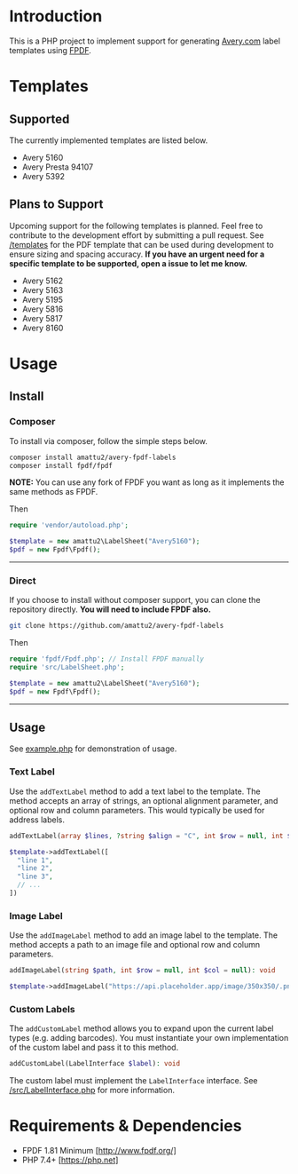 # Introduction

This is a PHP project to implement support for generating [Avery.com](https://www.avery.com/templates) label templates using [FPDF](https://fpdf.org).

# Templates

## Supported

The currently implemented templates are listed below.

- Avery 5160
- Avery Presta 94107
- Avery 5392

## Plans to Support

Upcoming support for the following templates is planned. Feel free to contribute to the development effort by submitting a pull request. See [/templates](/templates/) for the PDF template that can be used during development to ensure sizing and spacing accuracy. **If you have an urgent need for a specific template to be supported, open a issue to let me know.**

- Avery 5162
- Avery 5163
- Avery 5195
- Avery 5816
- Avery 5817
- Avery 8160

# Usage

## Install

### Composer

To install via composer, follow the simple steps below.

```bash
composer install amattu2/avery-fpdf-labels
composer install fpdf/fpdf
```

**NOTE:** You can use any fork of FPDF you want as long as it implements the same methods as FPDF.

Then

```php
require 'vendor/autoload.php';

$template = new amattu2\LabelSheet("Avery5160");
$pdf = new Fpdf\Fpdf();
```

---

### Direct

If you choose to install without composer support, you can clone the repository directly. **You will need to include FPDF also.**

```bash
git clone https://github.com/amattu2/avery-fpdf-labels
```

Then

```php
require 'fpdf/Fpdf.php'; // Install FPDF manually
require 'src/LabelSheet.php';

$template = new amattu2\LabelSheet("Avery5160");
$pdf = new Fpdf\Fpdf();
```

---

## Usage

See [example.php](example.php) for demonstration of usage.

### Text Label

Use the `addTextLabel` method to add a text label to the template. The method accepts an array of strings, an optional alignment parameter, and optional row and column parameters. This would typically be used for address labels.

```php
addTextLabel(array $lines, ?string $align = "C", int $row = null, int $col = null): void
```

```php
$template->addTextLabel([
  "line 1",
  "line 2",
  "line 3",
  // ...
])
```

### Image Label

Use the `addImageLabel` method to add an image label to the template. The method accepts a path to an image file and optional row and column parameters.

```php
addImageLabel(string $path, int $row = null, int $col = null): void
```

```php
$template->addImageLabel("https://api.placeholder.app/image/350x350/.png");
```

### Custom Labels

The `addCustomLabel` method allows you to expand upon the current label types (e.g. adding barcodes). You must instantiate your own implementation of the custom label and pass it to this method.

```php
addCustomLabel(LabelInterface $label): void
```

The custom label must implement the `LabelInterface` interface. See [/src/LabelInterface.php](/src/LabelInterface.php) for more information.

# Requirements & Dependencies

- FPDF 1.81 Minimum [http://www.fpdf.org/]
- PHP 7.4+ [https://php.net]

